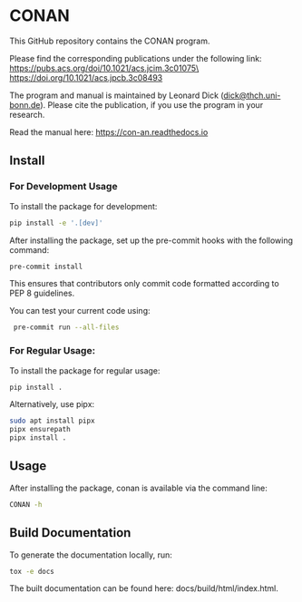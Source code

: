 # CONAN
This GitHub repository contains the CONAN program.

Please find the corresponding publications under the following link:\
https://pubs.acs.org/doi/10.1021/acs.jcim.3c01075\
https://doi.org/10.1021/acs.jpcb.3c08493

The program and manual is maintained by Leonard Dick (dick@thch.uni-bonn.de).
Please cite the publication, if you use the program in your research.

Read the manual here:
https://con-an.readthedocs.io

## Install
### For Development Usage
To install the package for development:
```bash
pip install -e '.[dev]'
```
After installing the package, set up the pre-commit hooks with the following command:
```bash
pre-commit install
```
This ensures that contributors only commit code formatted according to
PEP 8 guidelines.

You can test your current code using:
```bash
 pre-commit run --all-files
```

### For Regular Usage:
To install the package for regular usage:
```bash
pip install .
```
Alternatively, use pipx:
```bash
sudo apt install pipx
pipx ensurepath
pipx install .
```

## Usage
After installing the package, conan is available via the command line:
```bash
CONAN -h
```

## Build Documentation
To generate the documentation locally, run:
```bash
tox -e docs
```
The built documentation can be found here: docs/build/html/index.html.
